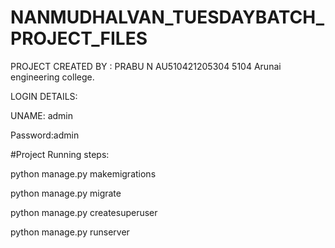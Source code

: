 # NANMUDHALVAN_TUESDAYBATCH_PROJECT_FILES

PROJECT CREATED BY : PRABU N
AU510421205304
5104 Arunai engineering college.
                    



LOGIN DETAILS:


UNAME: admin


Password:admin




#Project Running steps:

python manage.py makemigrations

python manage.py migrate

python manage.py createsuperuser

python manage.py runserver
